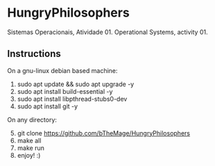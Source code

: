 # HungryPhilosophers
Sistemas Operacionais, Atividade 01.
Operational Systems, activity 01.



## Instructions
On a gnu-linux debian based machine:

1. sudo apt update && sudo apt upgrade -y
2. sudo apt install build-essential -y
3. sudo apt install libpthread-stubs0-dev
4. sudo apt install git -y

On any directory:

5. git clone https://github.com/bTheMage/HungryPhilosophers
6. make all
7. make run
8. enjoy! :)